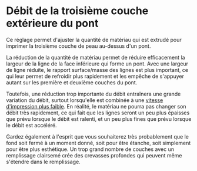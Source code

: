 Débit de la troisième couche extérieure du pont
===

Ce réglage permet d'ajuster la quantité de matériau qui est extrudé pour imprimer la troisième couche de peau au-dessus d'un pont.

La réduction de la quantité de matériau permet de réduire efficacement la largeur de la ligne de la face inférieure qui forme un pont. Avec une largeur de ligne réduite, le rapport surface/masse des lignes est plus important, ce qui leur permet de refroidir plus rapidement et les empêche de s'appuyer autant sur les première et deuxième couches du pont.

Toutefois, une réduction trop importante du débit entraînera une grande variation du débit, surtout lorsqu'elle est combinée à une [vitesse d'impression plus faible](./bridge_skin_speed_2.md). En réalité, le matériau ne pourra pas changer son débit très rapidement, ce qui fait que les lignes seront un peu plus épaisses que prévu lorsque le débit est ralenti, et un peu plus fines que prévu lorsque le débit est accéléré.

Gardez également à l'esprit que vous souhaiterez très probablement que le fond soit fermé à un moment donné, soit pour être étanche, soit simplement pour être plus esthétique. Un trop grand nombre de couches avec un remplissage clairsemé crée des crevasses profondes qui peuvent même s'étendre dans le remplissage.

